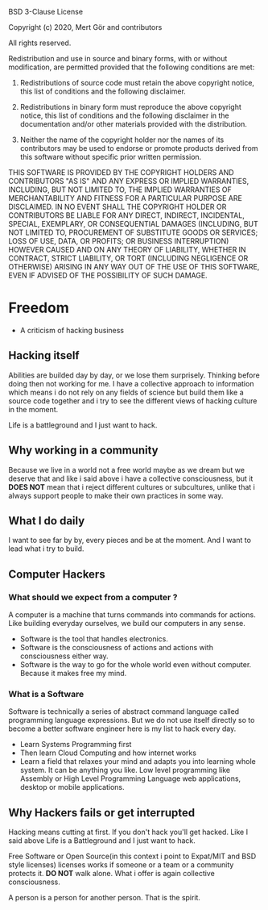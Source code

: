 BSD 3-Clause License

Copyright (c) 2020, Mert Gör and contributors

All rights reserved.

Redistribution and use in source and binary forms, with or without
modification, are permitted provided that the following conditions are met:

1. Redistributions of source code must retain the above copyright notice, this
   list of conditions and the following disclaimer.

2. Redistributions in binary form must reproduce the above copyright notice,
   this list of conditions and the following disclaimer in the documentation
   and/or other materials provided with the distribution.

3. Neither the name of the copyright holder nor the names of its
   contributors may be used to endorse or promote products derived from
   this software without specific prior written permission.

THIS SOFTWARE IS PROVIDED BY THE COPYRIGHT HOLDERS AND CONTRIBUTORS "AS IS"
AND ANY EXPRESS OR IMPLIED WARRANTIES, INCLUDING, BUT NOT LIMITED TO, THE
IMPLIED WARRANTIES OF MERCHANTABILITY AND FITNESS FOR A PARTICULAR PURPOSE ARE
DISCLAIMED. IN NO EVENT SHALL THE COPYRIGHT HOLDER OR CONTRIBUTORS BE LIABLE
FOR ANY DIRECT, INDIRECT, INCIDENTAL, SPECIAL, EXEMPLARY, OR CONSEQUENTIAL
DAMAGES (INCLUDING, BUT NOT LIMITED TO, PROCUREMENT OF SUBSTITUTE GOODS OR
SERVICES; LOSS OF USE, DATA, OR PROFITS; OR BUSINESS INTERRUPTION) HOWEVER
CAUSED AND ON ANY THEORY OF LIABILITY, WHETHER IN CONTRACT, STRICT LIABILITY,
OR TORT (INCLUDING NEGLIGENCE OR OTHERWISE) ARISING IN ANY WAY OUT OF THE USE
OF THIS SOFTWARE, EVEN IF ADVISED OF THE POSSIBILITY OF SUCH DAMAGE.

# Freedom 

* A criticism of hacking business

## Hacking itself

Abilities are builded day by day, or we lose them surprisely. Thinking before doing then not working for me. I have a collective approach to information which means i do not rely on any fields of science but build them like a source code together and i try to see the different views of hacking culture in the moment.

Life is a battleground and I just want to hack.

## Why working in a community

Because we live in a world not a free world maybe as we dream but we deserve that and like i said above i have a collective consciousness, but it **DOES NOT** mean that i reject different cultures or subcultures, unlike that i always support people to make their own practices in some way.

## What I do daily

I want to see far by by, every pieces and be at the moment. And I want to lead what i try to build.

## Computer Hackers

### What should we expect from a computer ?

A computer is a machine that turns commands into commands for actions. Like building everyday ourselves, we build our computers in any sense.

* Software is the tool that handles electronics.
* Software is the consciousness of actions and actions with consciousness either way.
* Software is the way to go for the whole world even without computer. Because it makes free my mind.

### What is a Software

Software is technically a series of abstract command language called programming language expressions. But we do not use itself directly so to become a better software engineer here is my list to hack every day.

* Learn Systems Programming first
* Then learn Cloud Computing and how internet works
* Learn a field that relaxes your mind and adapts you into learning whole system. It can be anything you like. Low level programming like Assembly or High Level Programming Language web applications, desktop or mobile applications.

## Why Hackers fails or get interrupted

Hacking means cutting at first. If you don't hack you'll get hacked. Like I said above Life is a Battleground and I just want to hack.

Free Software or Open Source(in this context i point to Expat/MIT and BSD style licenses) licenses works if someone or a team or a community protects it. **DO NOT** walk alone. What i offer is again collective consciousness.

A person is a person for another person. That is the spirit.